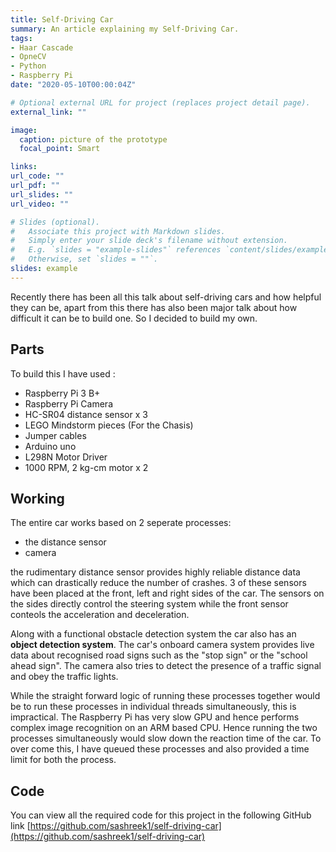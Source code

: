 ```yaml
---
title: Self-Driving Car
summary: An article explaining my Self-Driving Car.
tags:
- Haar Cascade
- OpneCV
- Python
- Raspberry Pi
date: "2020-05-10T00:00:04Z"

# Optional external URL for project (replaces project detail page).
external_link: ""

image:
  caption: picture of the prototype
  focal_point: Smart

links:
url_code: ""
url_pdf: ""
url_slides: ""
url_video: ""

# Slides (optional).
#   Associate this project with Markdown slides.
#   Simply enter your slide deck's filename without extension.
#   E.g. `slides = "example-slides"` references `content/slides/example-slides.md`.
#   Otherwise, set `slides = ""`.
slides: example
---
```


Recently there has been all this talk about self-driving cars and how helpful they can be, apart from this there has also been major talk about how difficult it can be to build one. So I decided to build my own.

## Parts
To build this I have used :
- Raspberry Pi 3 B+
- Raspberry Pi Camera
- HC-SR04 distance sensor x 3
- LEGO Mindstorm pieces (For the Chasis)
- Jumper cables
- Arduino uno 
- L298N Motor Driver
- 1000 RPM, 2 kg-cm motor x 2


## Working
The entire car works based on 2 seperate processes:
- the distance sensor
- camera  

the rudimentary distance sensor provides highly reliable distance data which can drastically reduce the number of crashes. 3 of these sensors have been placed at the front, left and right sides of the car. The sensors on the sides directly control the steering system while the front sensor conteols the acceleration and deceleration.  
  
Along with a functional obstacle detection system the car also has an **object detection system**. The car's onboard camera system provides live data about recognised road signs such as the "stop sign" or the "school ahead sign". The camera also tries to detect the presence of a traffic signal and obey the traffic lights.  
  
While the straight forward logic of running these processes together would be to run these processes in individual threads simultaneously, this is impractical. The Raspberry Pi has very slow GPU and hence performs complex image recognition on an ARM based CPU. Hence running the two processes simultaneously would slow down the reaction time of the car. To over come this, I have queued these processes and also provided a time limit for both the process.

## Code 
You can view all the required code for this project in the following GitHub link
[https://github.com/sashreek1/self-driving-car](https://github.com/sashreek1/self-driving-car)

